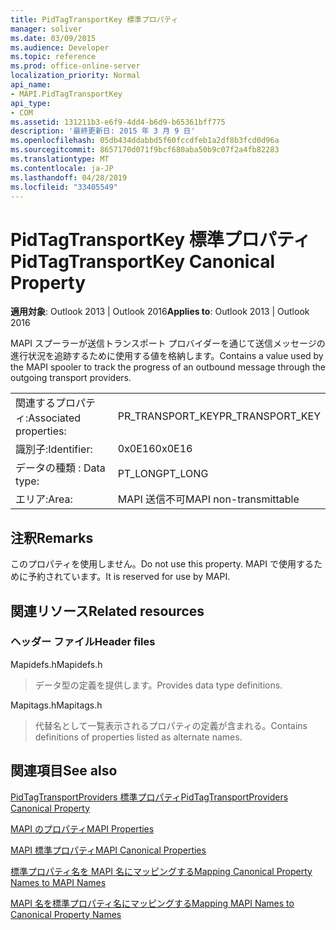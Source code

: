 ```yaml
---
title: PidTagTransportKey 標準プロパティ
manager: soliver
ms.date: 03/09/2015
ms.audience: Developer
ms.topic: reference
ms.prod: office-online-server
localization_priority: Normal
api_name:
- MAPI.PidTagTransportKey
api_type:
- COM
ms.assetid: 131211b3-e6f9-4dd4-b6d9-b65361bff775
description: '最終更新日: 2015 年 3 月 9 日'
ms.openlocfilehash: 05db434ddabbd5f60fccdfeb1a2df8b3fcd0d96a
ms.sourcegitcommit: 8657170d071f9bcf680aba50b9c07f2a4fb82283
ms.translationtype: MT
ms.contentlocale: ja-JP
ms.lasthandoff: 04/28/2019
ms.locfileid: "33405549"
---
```

# <a name="pidtagtransportkey-canonical-property"></a><span data-ttu-id="1e400-103">PidTagTransportKey 標準プロパティ</span><span class="sxs-lookup"><span data-stu-id="1e400-103">PidTagTransportKey Canonical Property</span></span>

  
  
<span data-ttu-id="1e400-104">**適用対象**: Outlook 2013 | Outlook 2016</span><span class="sxs-lookup"><span data-stu-id="1e400-104">**Applies to**: Outlook 2013 | Outlook 2016</span></span> 
  
<span data-ttu-id="1e400-105">MAPI スプーラーが送信トランスポート プロバイダーを通じて送信メッセージの進行状況を追跡するために使用する値を格納します。</span><span class="sxs-lookup"><span data-stu-id="1e400-105">Contains a value used by the MAPI spooler to track the progress of an outbound message through the outgoing transport providers.</span></span>
  
|||
|:-----|:-----|
|<span data-ttu-id="1e400-106">関連するプロパティ:</span><span class="sxs-lookup"><span data-stu-id="1e400-106">Associated properties:</span></span>  <br/> |<span data-ttu-id="1e400-107">PR_TRANSPORT_KEY</span><span class="sxs-lookup"><span data-stu-id="1e400-107">PR_TRANSPORT_KEY</span></span>  <br/> |
|<span data-ttu-id="1e400-108">識別子:</span><span class="sxs-lookup"><span data-stu-id="1e400-108">Identifier:</span></span>  <br/> |<span data-ttu-id="1e400-109">0x0E16</span><span class="sxs-lookup"><span data-stu-id="1e400-109">0x0E16</span></span>  <br/> |
|<span data-ttu-id="1e400-110">データの種類 : </span><span class="sxs-lookup"><span data-stu-id="1e400-110">Data type:</span></span>  <br/> |<span data-ttu-id="1e400-111">PT_LONG</span><span class="sxs-lookup"><span data-stu-id="1e400-111">PT_LONG</span></span>  <br/> |
|<span data-ttu-id="1e400-112">エリア:</span><span class="sxs-lookup"><span data-stu-id="1e400-112">Area:</span></span>  <br/> |<span data-ttu-id="1e400-113">MAPI 送信不可</span><span class="sxs-lookup"><span data-stu-id="1e400-113">MAPI non-transmittable</span></span>  <br/> |
   
## <a name="remarks"></a><span data-ttu-id="1e400-114">注釈</span><span class="sxs-lookup"><span data-stu-id="1e400-114">Remarks</span></span>

<span data-ttu-id="1e400-115">このプロパティを使用しません。</span><span class="sxs-lookup"><span data-stu-id="1e400-115">Do not use this property.</span></span> <span data-ttu-id="1e400-116">MAPI で使用するために予約されています。</span><span class="sxs-lookup"><span data-stu-id="1e400-116">It is reserved for use by MAPI.</span></span>
  
## <a name="related-resources"></a><span data-ttu-id="1e400-117">関連リソース</span><span class="sxs-lookup"><span data-stu-id="1e400-117">Related resources</span></span>

### <a name="header-files"></a><span data-ttu-id="1e400-118">ヘッダー ファイル</span><span class="sxs-lookup"><span data-stu-id="1e400-118">Header files</span></span>

<span data-ttu-id="1e400-119">Mapidefs.h</span><span class="sxs-lookup"><span data-stu-id="1e400-119">Mapidefs.h</span></span>
  
> <span data-ttu-id="1e400-120">データ型の定義を提供します。</span><span class="sxs-lookup"><span data-stu-id="1e400-120">Provides data type definitions.</span></span>
    
<span data-ttu-id="1e400-121">Mapitags.h</span><span class="sxs-lookup"><span data-stu-id="1e400-121">Mapitags.h</span></span>
  
> <span data-ttu-id="1e400-122">代替名として一覧表示されるプロパティの定義が含まれる。</span><span class="sxs-lookup"><span data-stu-id="1e400-122">Contains definitions of properties listed as alternate names.</span></span>
    
## <a name="see-also"></a><span data-ttu-id="1e400-123">関連項目</span><span class="sxs-lookup"><span data-stu-id="1e400-123">See also</span></span>



[<span data-ttu-id="1e400-124">PidTagTransportProviders 標準プロパティ</span><span class="sxs-lookup"><span data-stu-id="1e400-124">PidTagTransportProviders Canonical Property</span></span>](pidtagtransportproviders-canonical-property.md)


[<span data-ttu-id="1e400-125">MAPI のプロパティ</span><span class="sxs-lookup"><span data-stu-id="1e400-125">MAPI Properties</span></span>](mapi-properties.md)
  
[<span data-ttu-id="1e400-126">MAPI 標準プロパティ</span><span class="sxs-lookup"><span data-stu-id="1e400-126">MAPI Canonical Properties</span></span>](mapi-canonical-properties.md)
  
[<span data-ttu-id="1e400-127">標準プロパティ名を MAPI 名にマッピングする</span><span class="sxs-lookup"><span data-stu-id="1e400-127">Mapping Canonical Property Names to MAPI Names</span></span>](mapping-canonical-property-names-to-mapi-names.md)
  
[<span data-ttu-id="1e400-128">MAPI 名を標準プロパティ名にマッピングする</span><span class="sxs-lookup"><span data-stu-id="1e400-128">Mapping MAPI Names to Canonical Property Names</span></span>](mapping-mapi-names-to-canonical-property-names.md)

